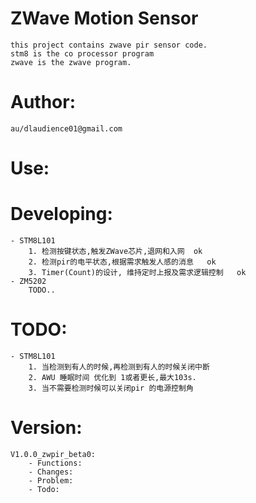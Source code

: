 # ZWave Motion Sensor

	this project contains zwave pir sensor code.
	stm8 is the co processor program
	zwave is the zwave program.

# Author:   
	au/dlaudience01@gmail.com  


# Use:  

# Developing: 
	- STM8L101  
		1. 检测按键状态,触发ZWave芯片,退网和入网  ok
		2. 检测pir的电平状态,根据需求触发人感的消息   ok
		3. Timer(Count)的设计, 维持定时上报及需求逻辑控制   ok
	- ZM5202  
		TODO..  

# TODO:
	- STM8L101
		1. 当检测到有人的时候,再检测到有人的时候关闭中断
		2. AWU 睡眠时间 优化到 1或者更长,最大103s.  
		3. 当不需要检测时候可以关闭pir 的电源控制角  

# Version:  
	V1.0.0_zwpir_beta0:
		- Functions:  
		- Changes:  
		- Problem:  
		- Todo:  

